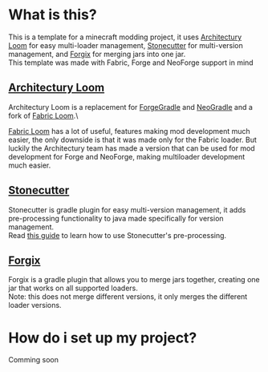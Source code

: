# What is this?
This is a template for a minecraft modding project, 
it uses [Architectury Loom](https://docs.architectury.dev/loom/introduction) for easy multi-loader management, 
[Stonecutter](https://stonecutter.kikugie.dev/) for multi-version management,
and [Forgix](https://github.com/PacifistMC/Forgix) for merging jars into one jar.\
This template was made with Fabric, Forge and NeoForge support in mind

## [Architectury Loom](https://docs.architectury.dev/loom/introduction)
Architectury Loom is a replacement for [ForgeGradle](https://docs.minecraftforge.net/en/fg-6.x/) and
[NeoGradle](https://docs.neoforged.net/neogradle/docs/) and a fork of [Fabric Loom](https://docs.fabricmc.net/develop/loom/).\

[Fabric Loom](https://docs.fabricmc.net/develop/loom/) has a lot of useful, features making mod development much easier, 
the only downside is that it was made only for the Fabric loader. But luckily the Architectury team has made a version that can be 
used for mod development for Forge and NeoForge, making multiloader development much easier.

## [Stonecutter](https://stonecutter.kikugie.dev/)
Stonecutter is gradle plugin for easy multi-version management, it adds pre-processing functionality to java made 
specifically for version management.\
Read [this guide](https://stonecutter.kikugie.dev/stonecutter/guide/comments) to learn how to use Stonecutter's pre-processing.

## [Forgix](https://github.com/PacifistMC/Forgix)
Forgix is a gradle plugin that allows you to merge jars together, creating one jar that works on all supported loaders.\
Note: this does not merge different versions, it only merges the different loader versions.

# How do i set up my project?
Comming soon
